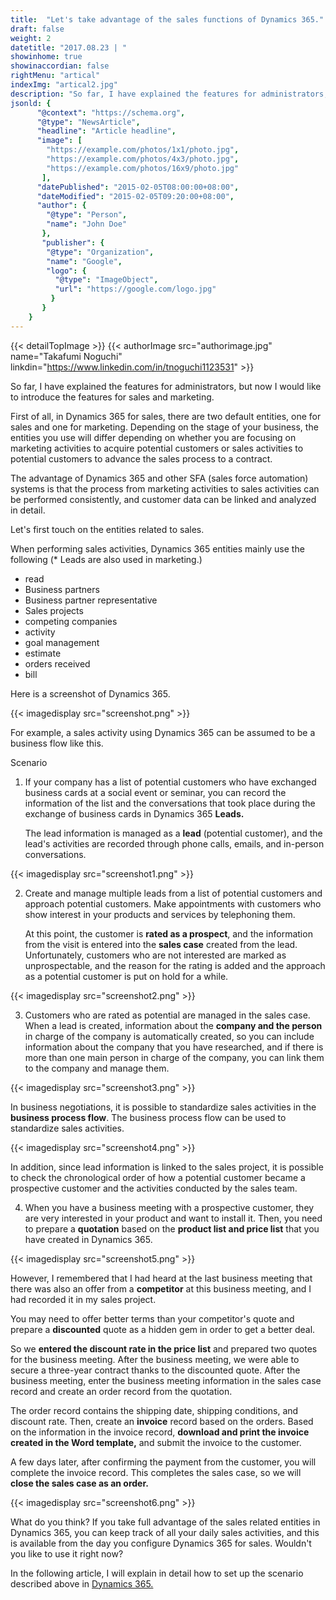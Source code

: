 ```yaml
---
title:  "Let's take advantage of the sales functions of Dynamics 365."
draft: false
weight: 2
datetitle: "2017.08.23 | "
showinhome: true
showinaccordian: false
rightMenu: "artical"
indexImg: "artical2.jpg"
description: "So far, I have explained the features for administrators, but now I would like to introduce the features for sales and marketing."
jsonld: {
      "@context": "https://schema.org",
      "@type": "NewsArticle",
      "headline": "Article headline",
      "image": [
        "https://example.com/photos/1x1/photo.jpg",
        "https://example.com/photos/4x3/photo.jpg",
        "https://example.com/photos/16x9/photo.jpg"
       ],
      "datePublished": "2015-02-05T08:00:00+08:00",
      "dateModified": "2015-02-05T09:20:00+08:00",
      "author": {
        "@type": "Person",
        "name": "John Doe"
       },
       "publisher": {
        "@type": "Organization",
        "name": "Google",
        "logo": {
          "@type": "ImageObject",
          "url": "https://google.com/logo.jpg"
         }
       }
    }
---
```

{{< detailTopImage >}}
{{< authorImage src="authorimage.jpg" name="Takafumi Noguchi" linkdin="https://www.linkedin.com/in/tnoguchi1123531" >}}
<!-- Intro  -->
So far, I have explained the features for administrators, but now I would like to introduce the features for sales and marketing.


First of all, in Dynamics 365 for sales, there are two default entities, one for sales and one for marketing. Depending on the stage of your business, the entities you use will differ depending on whether you are focusing on marketing activities to acquire potential customers or sales activities to potential customers to advance the sales process to a contract.


The advantage of Dynamics 365 and other SFA (sales force automation) systems is that the process from marketing activities to sales activities can be performed consistently, and customer data can be linked and analyzed in detail.

Let's first touch on the entities related to sales.

When performing sales activities, Dynamics 365 entities mainly use the following (* Leads are also used in marketing.)

* read
* Business partners
* Business partner representative
* Sales projects
* competing companies
* activity
* goal management
* estimate
* orders received
* bill

Here is a screenshot of Dynamics 365.
<!-- Image= screenshot.png -->
{{< imagedisplay src="screenshot.png" >}}

For example, a sales activity using Dynamics 365 can be assumed to be a business flow like this.


Scenario

1. If your company has a list of potential customers who have exchanged business cards at a social event or seminar, you can record the information of the list and the conversations that took place during the exchange of business cards in Dynamics 365 **Leads.**
   
    The lead information is managed as a **lead** (potential customer), and the lead's activities are recorded through phone calls, emails, and in-person conversations.
<!-- Image= screenshot1.png -->
{{< imagedisplay src="screenshot1.png" >}}

2. Create and manage multiple leads from a list of potential customers and approach potential customers. Make appointments with customers who show interest in your products and services by telephoning them.

    At this point, the customer is **rated as a prospect**, and the information from the visit is entered into the **sales case** created from the lead. Unfortunately, customers who are not interested are marked as unprospectable, and the reason for the rating is added and the approach as a potential customer is put on hold for a while.
<!-- Image= screenshot2.png -->
{{< imagedisplay src="screenshot2.png" >}}

3. Customers who are rated as potential are managed in the sales case. When a lead is created, information about the **company and the person** in charge of the company is automatically created, so you can include information about the company that you have researched, and if there is more than one main person in charge of the company, you can link them to the company and manage them.
<!-- Image= screenshot3.png -->
{{< imagedisplay src="screenshot3.png" >}}

In business negotiations, it is possible to standardize sales activities in the **business process flow**. The business process flow can be used to standardize sales activities.
<!-- Image= screenshot4.png -->
{{< imagedisplay src="screenshot4.png" >}}

In addition, since lead information is linked to the sales project, it is possible to check the chronological order of how a potential customer became a prospective customer and the activities conducted by the sales team.


4. When you have a business meeting with a prospective customer, they are very interested in your product and want to install it. Then, you need to prepare a **quotation** based on the **product list and price list** that you have created in Dynamics 365.
<!-- Image= screenshot5.png -->
{{< imagedisplay src="screenshot5.png" >}}

However, I remembered that I had heard at the last business meeting that there was also an offer from a **competitor** at this business meeting, and I had recorded it in my sales project.

You may need to offer better terms than your competitor's quote and prepare a **discounted** quote as a hidden gem in order to get a better deal.

So we **entered the discount rate in the price list** and prepared two quotes for the business meeting. After the business meeting, we were able to secure a three-year contract thanks to the discounted quote. After the business meeting, enter the business meeting information in the sales case record and create an order record from the quotation.

The order record contains the shipping date, shipping conditions, and discount rate. Then, create an **invoice** record based on the orders. Based on the information in the invoice record, **download and print the invoice created in the Word template,** and submit the invoice to the customer.

A few days later, after confirming the payment from the customer, you will complete the invoice record. This completes the sales case, so we will **close the sales case as an order.**
<!-- Image= screenshot6.png -->
{{< imagedisplay src="screenshot6.png" >}}

What do you think? If you take full advantage of the sales related entities in Dynamics 365, you can keep track of all your daily sales activities, and this is available from the day you configure Dynamics 365 for sales. Wouldn't you like to use it right now?

In the following article, I will explain in detail how to set up the scenario described above in [Dynamics 365.](#)